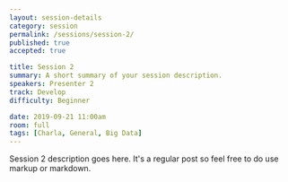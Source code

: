 ```yaml
---
layout: session-details
category: session
permalink: /sessions/session-2/
published: true
accepted: true

title: Session 2
summary: A short summary of your session description.
speakers: Presenter 2
track: Develop
difficulty: Beginner

date: 2019-09-21 11:00am
room: full
tags: [Charla, General, Big Data]
---
```


Session 2 description goes here. It's a regular post so feel free to do use markup or markdown.
